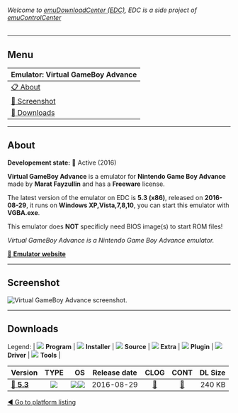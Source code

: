 ###### Welcome to [emuDownloadCenter (EDC)](https://github.com/PhoenixInteractiveNL/emuDownloadCenter/wiki/), EDC is a side project of [emuControlCenter](https://github.com/PhoenixInteractiveNL/emuControlCenter/wiki/)
***
## Menu
| **Emulator: Virtual GameBoy Advance** |
|:---------|
| [:clipboard: About](#about) |
| [:sunrise: Screenshot](#screenshot) |
| [:floppy_disk: Downloads](#downloads) |
***
## About
**Developement state:** :large_blue_circle: Active (2016)

**Virtual GameBoy Advance** is a emulator for **Nintendo Game Boy Advance** made by **Marat Fayzullin** and has a **Freeware** license.

The latest version of the emulator on EDC is **5.3 (x86)**, released on **2016-08-29**, it runs on **Windows XP,Vista,7,8,10**, you can start this emulator with **VGBA.exe**.

This emulator does **NOT** specificly need BIOS image(s) to start ROM files!

_Virtual GameBoy Advance is a Nintendo Game Boy Advance emulator._

[:link: **Emulator website**](http://fms.komkon.org/VGBA/)
***
## Screenshot
![](https://raw.githubusercontent.com/PhoenixInteractiveNL/emuDownloadCenter/master/hooks/vgba/emulator_screen_01.jpg "Virtual GameBoy Advance screenshot.")
***
## Downloads
Legend:
| ![](https://raw.githubusercontent.com/wiki/PhoenixInteractiveNL/emuDownloadCenter/images_misc/icon_program_24.png) **Program** | 
![](https://raw.githubusercontent.com/wiki/PhoenixInteractiveNL/emuDownloadCenter/images_misc/icon_installer_24.png) **Installer** | 
![](https://raw.githubusercontent.com/wiki/PhoenixInteractiveNL/emuDownloadCenter/images_misc/icon_source_code_24.png) **Source** | 
![](https://raw.githubusercontent.com/wiki/PhoenixInteractiveNL/emuDownloadCenter/images_misc/icon_extra_24.png) **Extra** | 
![](https://raw.githubusercontent.com/wiki/PhoenixInteractiveNL/emuDownloadCenter/images_misc/icon_plugin_24.png) **Plugin** | 
![](https://raw.githubusercontent.com/wiki/PhoenixInteractiveNL/emuDownloadCenter/images_misc/icon_driver_24.png) **Driver** | 
![](https://raw.githubusercontent.com/wiki/PhoenixInteractiveNL/emuDownloadCenter/images_misc/icon_tools_24.png) **Tools** | 
 
| Version | TYPE | OS | Release date | CLOG | CONT | DL Size |
|:--------|:----:|---:|:------------:|:----:|:----:|--------:|
| [:floppy_disk: **5.3**](https://github.com/PhoenixInteractiveNL/edc-repo0003/raw/master/vgba/5.3.7z) | ![](https://raw.githubusercontent.com/wiki/PhoenixInteractiveNL/emuDownloadCenter/images_misc/icon_program_24.png) | ![](https://raw.githubusercontent.com/wiki/PhoenixInteractiveNL/emuDownloadCenter/images_misc/logo_windows_24.png)![](https://raw.githubusercontent.com/wiki/PhoenixInteractiveNL/emuDownloadCenter/images_misc/icon_32-bit_24.png) | 2016-08-29 | [:page_facing_up:](https://github.com/PhoenixInteractiveNL/edc-repo0003/blob/master/vgba/5.3_changelog.txt) | [:mag_right:](https://github.com/PhoenixInteractiveNL/edc-repo0003/blob/master/vgba/5.3_contents.txt) | 240 KB |

[:arrow_backward: Go to platform listing](https://github.com/PhoenixInteractiveNL/emuDownloadCenter/wiki/EDC-Platform-List)
